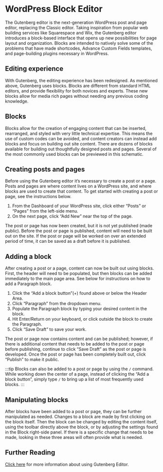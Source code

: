 # WordPress Block Editor

The Gutenberg editor is the next-generation WordPress post and page editor, replacing the Classic editor. Taking inspiration from popular web building services like Squarespace and Wix, the Gutenberg editor introduces a block-based interface that opens up new possibilities for page layout and organization. Blocks are intended to natively solve some of the problems that have made shortcodes, Advance Custom Fields templates, and page-building plugins necessary in WordPress.

## Editing experience

With Gutenberg, the editing experience has been redesigned. As mentioned above, Gutenberg uses blocks. Blocks are different from standard HTML editors, and provide flexibility for both novices and experts. These new blocks allow for media rich pages without needing any previous coding knowledge.

## Blocks

Blocks allow for the creation of engaging content that can be inserted, rearranged, and styled with very little technical expertise. This means the use of custom codes can be avoided, and content creators can instead add blocks and focus on building out site content. There are dozens of blocks available for building out thoughtfully designed posts and pages. Several of the most commonly used blocks can be previewed in this schematic.

## Creating posts and pages

Before using the Gutenberg editor it’s necessary to create a post or a page. Posts and pages are where content lives on a WordPress site, and where blocks are used to create that content. To get started with creating a post or page, see the instructions below.

1. From the Dashboard of your WordPress site, click either “Posts” or “Pages” from the left-side menu.
1. On the next page, click “Add New” near the top of the page.

The post or page has now been created, but it is not yet published (made public). Before the post or page is published, content will need to be built out on the site. If the post or page will be worked on over an extended period of time, it can be saved as a draft before it is published.

## Adding a block

After creating a post or a page, content can now be built out using blocks. First, the header will need to be populated, but then blocks can be added immediately to the main page area. See below for instructions on how to add a Paragraph block.

1. Click the “Add a block button”(+) found above or below the Header Area.
1. Click “Paragraph” from the dropdown menu.
1. Populate the Paragraph block by typing your desired content in the block.
1. Hit Enter/Return on your keyboard, or click outside the block to create the Paragraph.
1. Click “Save Draft” to save your work.

The post or page now contains content and can be published; however, if there is additional content that needs to be added to the post or page before publishing, continue to click “Save Draft” as the post or page is developed. Once the post or page has been completely built out, click “Publish” to make it public.

:::tip
Blocks can also be added to a post or page by using the `/` command. While working down the center of a page, instead of clicking the “Add a block button”, simply type `/` to bring up a list of most frequently used blocks.
:::

## Manipulating blocks

After blocks have been added to a post or page, they can be further manipulated as needed. Changes to a block are made by first clicking on the block itself. Then the block can be changed by editing the content itself, using the toolbar directly above the block, or by adjusting the settings found in the Block right-side panel. If there is a specific change that needs to be made, looking in these three areas will often provide what is needed.

## Further Reading

[Click here](https://wordpress.org/support/article/wordpress-editor/) for more information about using Gutenberg Editor.